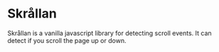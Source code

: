 Skrållan
========

Skrållan is a vanilla javascript library for detecting scroll events. It can detect if you scroll the page up or down.
